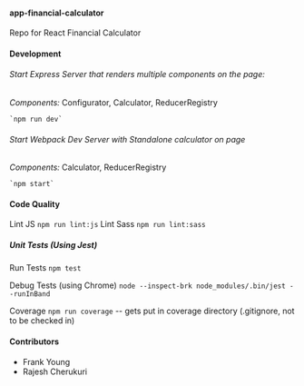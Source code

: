 #### app-financial-calculator

Repo for React Financial Calculator


#### Development

###### Start Express Server that renders multiple components on the page:

*Components:* Configurator, Calculator, ReducerRegistry

    `npm run dev`


###### Start Webpack Dev Server with Standalone calculator on page

*Components:* Calculator, ReducerRegistry

    `npm start`    

#### Code Quality
Lint JS
`npm run lint:js`
Lint Sass
`npm run lint:sass`

##### Unit Tests (Using Jest)
Run Tests
`npm test`

Debug Tests (using Chrome)
`node --inspect-brk node_modules/.bin/jest --runInBand`

Coverage
`npm run coverage` -- gets put in coverage directory (.gitignore, not to be checked in)

#### Contributors
* Frank Young
* Rajesh Cherukuri